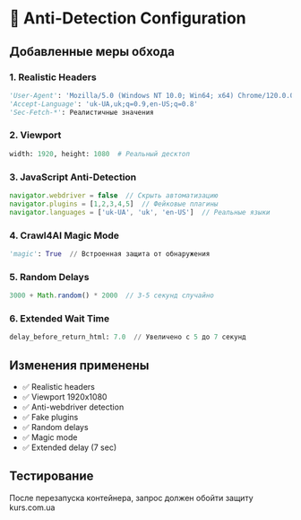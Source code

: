 # 🥷 Anti-Detection Configuration

## Добавленные меры обхода

### 1. Realistic Headers
```python
'User-Agent': 'Mozilla/5.0 (Windows NT 10.0; Win64; x64) Chrome/120.0.0.0'
'Accept-Language': 'uk-UA,uk;q=0.9,en-US;q=0.8'
'Sec-Fetch-*': Реалистичные значения
```

### 2. Viewport
```python
width: 1920, height: 1080  # Реальный десктоп
```

### 3. JavaScript Anti-Detection
```javascript
navigator.webdriver = false  // Скрыть автоматизацию
navigator.plugins = [1,2,3,4,5]  // Фейковые плагины
navigator.languages = ['uk-UA', 'uk', 'en-US']  // Реальные языки
```

### 4. Crawl4AI Magic Mode
```python
'magic': True  // Встроенная защита от обнаружения
```

### 5. Random Delays
```javascript
3000 + Math.random() * 2000  // 3-5 секунд случайно
```

### 6. Extended Wait Time
```python
delay_before_return_html: 7.0  // Увеличено с 5 до 7 секунд
```

## Изменения применены
- ✅ Realistic headers
- ✅ Viewport 1920x1080
- ✅ Anti-webdriver detection
- ✅ Fake plugins
- ✅ Random delays
- ✅ Magic mode
- ✅ Extended delay (7 sec)

## Тестирование
После перезапуска контейнера, запрос должен обойти защиту kurs.com.ua

